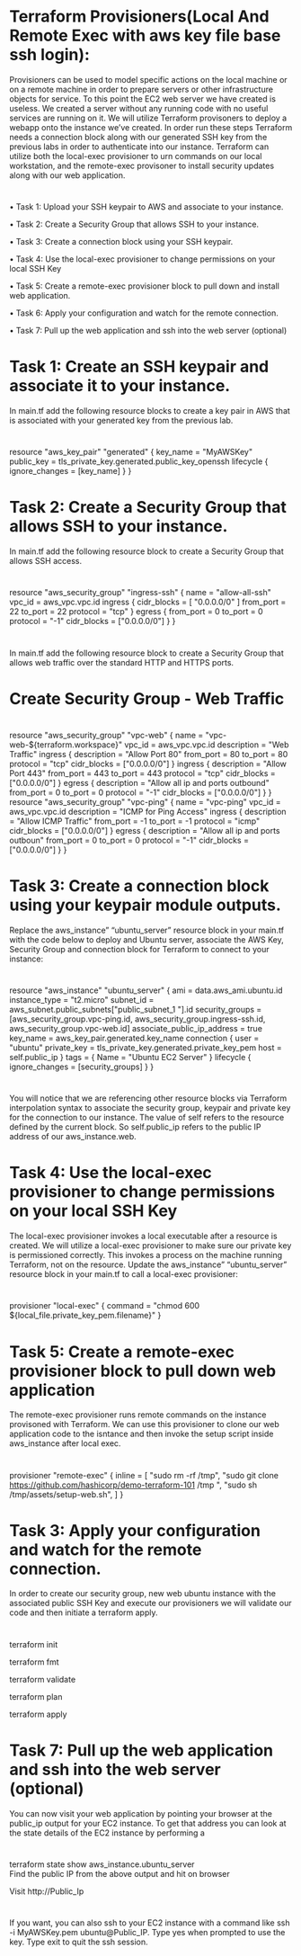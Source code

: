 # Terraform Provisioners(Local And Remote Exec with aws key file base ssh login): 

Provisioners can be used to model specific actions on the local machine or on a remote machine in order to prepare servers or other infrastructure objects for service. To this point the EC2 web server we have created is useless. We created a server without any running code with no useful services are running on it. We will utilize Terraform provisoners to deploy a webapp onto the instance we’ve created. In order run these steps Terraform needs a connection block along with our generated SSH key from the previous labs in order to authenticate into our instance. Terraform can utilize both the local-exec provisioner to urn commands on our local workstation, and the remote-exec provisoner to install security updates along with our web application. 
#

• Task 1: Upload your SSH keypair to AWS and associate to your instance.  

• Task 2: Create a Security Group that allows SSH to your instance.  

• Task 3: Create a connection block using your SSH keypair.  

• Task 4: Use the local-exec provisioner to change permissions on your local SSH Key  

• Task 5: Create a remote-exec provisioner block to pull down and install web application.  

• Task 6: Apply your configuration and watch for the remote connection.  

• Task 7: Pull up the web application and ssh into the web server (optional)  
#
 

# Task 1: Create an SSH keypair and associate it to your instance. 

In main.tf add the following resource blocks to create a key pair in AWS that is associated with your generated key from the previous lab.  
#
resource "aws_key_pair" "generated" { 
key_name = "MyAWSKey" 
public_key = tls_private_key.generated.public_key_openssh 
lifecycle { 
ignore_changes = [key_name] 
} 
} 
#

# Task 2: Create a Security Group that allows SSH to your instance. 

In main.tf add the following resource block to create a Security Group that allows SSH access.  
#
resource "aws_security_group" "ingress-ssh" { 
name = "allow-all-ssh" 
vpc_id = aws_vpc.vpc.id 
ingress { 
cidr_blocks = [ 
"0.0.0.0/0" 
]
from_port = 22 
to_port = 22 
protocol = "tcp" 
} 
egress { 
from_port = 0 
to_port = 0 
protocol = "-1" 
cidr_blocks = ["0.0.0.0/0"] 
} 
} 
#

In main.tf add the following resource block to create a Security Group that allows web traffic over the standard HTTP and HTTPS ports. 

# Create Security Group - Web Traffic 
#
resource "aws_security_group" "vpc-web" { 
name = "vpc-web-${terraform.workspace}" 
vpc_id = aws_vpc.vpc.id 
description = "Web Traffic" 
ingress { 
description = "Allow Port 80" 
from_port = 80 
to_port = 80 
protocol = "tcp" 
cidr_blocks = ["0.0.0.0/0"] 
} 
ingress { 
description = "Allow Port 443" 
from_port = 443 
to_port = 443 
protocol = "tcp" 
cidr_blocks = ["0.0.0.0/0"] 
} 
egress { 
description = "Allow all ip and ports outbound" 
from_port = 0 
to_port = 0 
protocol = "-1" 
cidr_blocks = ["0.0.0.0/0"] 
} 
} 
resource "aws_security_group" "vpc-ping" { 
name = "vpc-ping" 
vpc_id = aws_vpc.vpc.id 
description = "ICMP for Ping Access" 
ingress { 
description = "Allow ICMP Traffic" 
from_port = -1 
to_port = -1 
protocol = "icmp" 
cidr_blocks = ["0.0.0.0/0"] 
} 
egress { 
description = "Allow all ip and ports outboun" 
from_port = 0 
to_port = 0 
protocol = "-1" 
cidr_blocks = ["0.0.0.0/0"] 
} 
} 
#

# Task 3: Create a connection block using your keypair module outputs. 

Replace the aws_instance” “ubuntu_server” resource block in your main.tf with the code below to deploy and Ubuntu server, associate the AWS Key, Security Group and connection block for Terraform to connect to your instance: 
#
resource "aws_instance" "ubuntu_server" { 
ami = data.aws_ami.ubuntu.id 
instance_type = "t2.micro" 
subnet_id = aws_subnet.public_subnets["public_subnet_1 
"].id 
security_groups = [aws_security_group.vpc-ping.id, 
aws_security_group.ingress-ssh.id, aws_security_group.vpc-web.id] 
associate_public_ip_address = true 
key_name = aws_key_pair.generated.key_name 
connection { 
user = "ubuntu" 
private_key = tls_private_key.generated.private_key_pem 
host = self.public_ip 
} 
tags = { 
Name = "Ubuntu EC2 Server" 
} 
lifecycle { 
ignore_changes = [security_groups] 
} 
} 
#

You will notice that we are referencing other resource blocks via Terraform interpolation syntax to associate the security group, keypair and private key for the connection to our instance. The value of self refers to the resource defined by the current block. So self.public_ip refers to the public IP address of our aws_instance.web.  
#
# Task 4: Use the local-exec provisioner to change permissions on your local SSH Key 

The local-exec provisioner invokes a local executable after a resource is created. We will utilize a local-exec provisioner to make sure our private key is permissioned correctly. This invokes a process on the machine running Terraform, not on the resource. Update the aws_instance” “ubuntu_server” resource block in your main.tf to call a local-exec provisioner:  
#
provisioner "local-exec" { 
command = "chmod 600 ${local_file.private_key_pem.filename}" 
} 
#

# Task 5: Create a remote-exec provisioner block to pull down web application 

The remote-exec provisioner runs remote commands on the instance provisoned with Terraform. We can use this provisioner to clone our web application code to the isntance and then invoke the setup script inside aws_instance after local exec. 
#
provisioner "remote-exec" { 
inline = [ 
"sudo rm -rf /tmp", 
"sudo git clone https://github.com/hashicorp/demo-terraform-101 /tmp 
", 
"sudo sh /tmp/assets/setup-web.sh", 
] 
} 
#

# Task 3: Apply your configuration and watch for the remote connection. 

In order to create our security group, new web ubuntu instance with the associated public SSH Key and execute our provisioners we will validate our code and then initiate a terraform apply. 
#
terraform init 

terraform fmt 

terraform validate 

terraform plan 

terraform apply 
#
 

# Task 7: Pull up the web application and ssh into the web server (optional) 

You can now visit your web application by pointing your browser at the public_ip output for your EC2 instance. To get that address you can look at the state details of the EC2 instance by performing a  
#
terraform state show aws_instance.ubuntu_server  
Find the public IP from the above output and hit on browser 

Visit http://Public_Ip 
#
If you want, you can also ssh to your EC2 instance with a command like ssh -i MyAWSKey.pem ubuntu@Public_IP. Type yes when prompted to use the key. Type exit to quit the ssh session.  

 